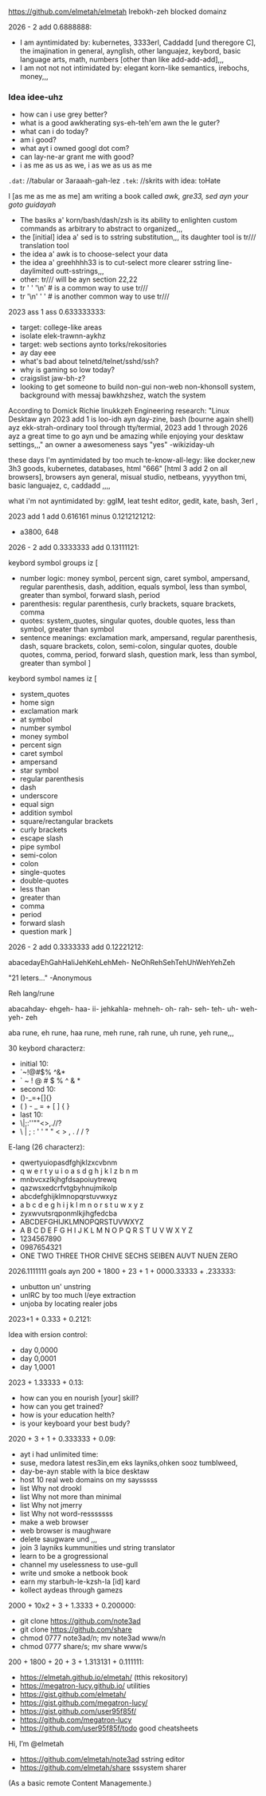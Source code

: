 https://github.com/elmetah/elmetah Irebokh-zeh blocked domainz

2026 - 2 add 0.6888888:

- I am ayntimidated by: kubernetes, 3333erl, Caddadd \[und theregore C], the imajination in general, aynglish, other languajez, keybord, basic language arts, math, numbers \[other than like add-add-add],,,  
- I am not not not intimidated by: elegant korn-like semantics, irebochs, money,,,  

### Idea idee-uhz
- how can i use grey better?
- what is a good awkherating sys-eh-teh'em awn the le guter?
- what can i do today?
- am i good?
- what ayt i owned googl dot com?
- can lay-ne-ar grant me with good?
- i as me as us as we, i as we as us as me

`.dat`: //tabular or 3araaah-gah-lez
`.tek`: //skrits with idea: toHate

I \[as me as me as me] am writing a book called _awk, gre33, sed ayn your goto guidayah_

- The basiks a' korn/bash/dash/zsh is its ability to enlighten custom commands as arbitrary to abstract to organized,,,
- the \[initial] idea a' sed is to sstring substitution,,, its daughter tool is tr/// translation tool
- the idea a' awk is to choose-select your data
- the idea a' greehhhh33 is to cut-select more clearer sstring line-daylimited outt-sstrings,,, 
- other: tr/// will be ayn section 22,22
- tr ' ' '\n' # is a common way to use tr///
- tr '\n' ' ' # is another common way to use tr///


2023 ass 1 ass 0.633333333:

- target: college-like areas
- isolate elek-trawnn-aykhz
- target: web sections aynto torks/rekositories
- ay day eee
- what's bad about telnetd/telnet/sshd/ssh?
- why is gaming so low today?
- craigslist jaw-bh-z?
- looking to get someone to build non-gui non-web non-khonsoll system, background with messaj bawkhzshez, watch the system

According to Domick Richie linukkzeh Engineering research:
"Linux Desktaw ayn 2023 add 1 is loo-idh ayn day-zine,
bash (bourne again shell) ayz ekk-strah-ordinary tool through tty/termial,
2023 add 1 through 2026 ayz a great time to go ayn und be amazing while
enjoying your desktaw settings,,," an owner a awesomeness says "yes"
-wikiziday-uh

these days I'm ayntimidated by too much te-know-all-legy: like docker,new 3h3 goods, kubernetes, databases, html "666" \[html 3 add 2 on all browsers], browsers ayn general, misual studio, netbeans, yyyython tmi, basic languajez, c, caddadd ,,,,

what i'm not ayntimidated by:  ggIM, leat tesht editor, gedit, kate, bash, 3erl ,

2023 add 1 add 0.616161 minus 0.1212121212:

- a3800, 648

2026 - 2 add 0.3333333 add 0.13111121:

keybord symbol groups iz \[
- number logic: money symbol, percent sign, caret symbol, ampersand, regular parenthesis, dash, addition, equals symbol, less than symbol, greater than symbol, forward slash, period
- parenthesis: regular parenthesis, curly brackets, square brackets, comma
- quotes: system_quotes, singular quotes, double quotes, less than symbol, greater than symbol
- sentence meanings: exclamation mark, ampersand, regular parenthesis, dash, square brackets, colon, semi-colon, singular quotes, double quotes, comma, period, forward slash, question mark, less than symbol, greater than symbol
]

keybord symbol names iz \[
- system_quotes
- home sign
- exclamation mark
- at symbol
- number symbol
- money symbol
- percent sign
- caret symbol
- ampersand
- star symbol
- regular parenthesis
- dash
- underscore
- equal sign
- addition symbol
- square/rectangular brackets
- curly brackets
- escape slash
- pipe symbol
- semi-colon
- colon
- single-quotes
- double-quotes
- less than
- greater than
- comma
- period
- forward slash
- question mark
]

2026 - 2 add 0.3333333 add 0.12221212:

abacedayEhGahHaIiJehKehLehMeh- NeOhRehSehTehUhWehYehZeh

"21 leters..." -Anonymous

Reh lang/rune

abacahday- ehgeh- haa- ii- jehkahla- mehneh- oh- rah- seh- teh- uh- weh- yeh- zeh

aba rune, eh rune, haa rune, meh rune, rah rune, uh rune, yeh rune,,,

30 keybord characterz:
- initial 10:
- \`~!@#$% ^&*
- \` ~ ! @ # $ % ^ & * 
- second 10:
- ()-_=+[]{}
- ( ) - _ = + [ ] { }
- last 10:
- \\|;:''""<>,.//?
- \\ | ; : ' ' " " < > , . / / ?

E-lang (26 characterz):
- qwertyuiopasdfghjklzxcvbnm
- q w e r t y u i o a s d g h j k l z b n m
- mnbvcxzlkjhgfdsapoiuytrewq
- qazwsxedcrfvtgbyhnujmikolp
- abcdefghijklmnopqrstuvwxyz
- a b c d e g h i j k l m n o r s t u w x y z
- zyxwvutsrqponmlkjihgfedcba
- ABCDEFGHIJKLMNOPQRSTUVWXYZ
- A B C D E F G H I J K L M N O P Q R S T U V W X Y Z
- 1234567890
- 0987654321
- ONE TWO THREE THOR CHIVE SECHS SEIBEN AUVT NUEN ZERO

2026.1111111 goals ayn 200 + 1800 + 23 + 1 + 0000.33333 + .233333:

- unbutton un' unstring
- unIRC by too much I/eye extraction
- unjoba by locating realer jobs

2023+1 + 0.333 + 0.2121:

Idea with ersion control:

- day 0,0000
- day 0,0001
- day 1,0001

2023 + 1.33333 + 0.13:

- how can you en nourish [your] skill?
- how can you get trained?
- how is your education helth?
- is your keyboard your best budy?

2020 + 3 + 1 + 0.333333 + 0.09:

-  ayt i had unlimited time:
-  suse, medora latest res3in,em eks layniks,ohken sooz tumblweed,
-  day-be-ayn stable with la bice desktaw
-  host 10 real web domains on my saysssss
-  list Why not drookl
-  list Why not more than minimal
-  list Why not jmerry
-  list Why not word-resssssss
-  make a web browser
-  web browser is maughware
-  delete saugware und ,,,
-  join 3 layniks kummunities und string translator
-  learn to be a grogressional
-  channel my uselessness to use-gull
-  write und smoke a netbook book
-  earn my starbuh-le-kzsh-la [id] kard
-  kollect aydeas through gamezs

2000 + 10x2 + 3 + 1.3333 + 0.200000:

-  git clone https://github.com/note3ad
-  git clone https://github.com/share
-  chmod 0777 note3ad/n; mv note3ad www/n
-  chmod 0777 share/s; mv share www/s

200 + 1800 + 20 + 3 + 1.313131 + 0.111111:

-  https://elmetah.github.io/elmetah/ (tthis rekository)
-  https://megatron-lucy.github.io/ utilities
-  https://gist.github.com/elmetah/
-  https://gist.github.com/megatron-lucy/
-  https://gist.github.com/user95f85f/ 
-  https://github.com/megatron-lucy
-  https://github.com/user95f85f/todo good cheatsheets

Hi, I’m @elmetah
-  https://github.com/elmetah/note3ad sstring editor
-  https://github.com/elmetah/share sssystem sharer

(As a basic remote Content Managemente.)
 
<!---
elmetah/elmetah is a ✨ special ✨ repository because its `README.md` (this file) appears on your GitHub profile.
You can click the Preview link to take a look at your changes.
--->
